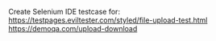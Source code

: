 Create Selenium IDE testcase for: <br>
https://testpages.eviltester.com/styled/file-upload-test.html <br>
https://demoqa.com/upload-download <br>
